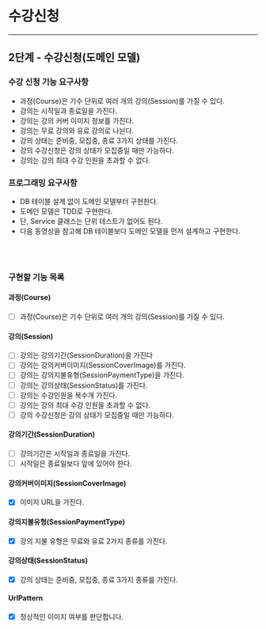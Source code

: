 # 수강신청

---

## 2단계 - 수강신청(도메인 모델)

### 수강 신청 기능 요구사항

- 과정(Course)은 기수 단위로 여러 개의 강의(Session)를 가질 수 있다.
- 강의는 시작일과 종료일을 가진다.
- 강의는 강의 커버 이미지 정보를 가진다.
- 강의는 무료 강의와 유료 강의로 나뉜다.
- 강의 상태는 준비중, 모집중, 종료 3가지 상태를 가진다.
- 강의 수강신청은 강의 상태가 모집중일 때만 가능하다.
- 강의는 강의 최대 수강 인원을 초과할 수 없다.

### 프로그래밍 요구사항

- DB 테이블 설계 없이 도메인 모델부터 구현한다.
- 도메인 모델은 TDD로 구현한다.
- 단, Service 클래스는 단위 테스트가 없어도 된다.
- 다음 동영상을 참고해 DB 테이블보다 도메인 모델을 먼저 설계하고 구현한다.

<br/>
<br/>

### 구현할 기능 목록

#### 과정(Course)

- [ ] 과정(Course)은 기수 단위로 여러 개의 강의(Session)를 가질 수 있다.

#### 강의(Session)

- [ ] 강의는 강의기간(SessionDuration)을 가진다
- [ ] 강의는 강의커버이미지(SessionCoverImage)를 가진다.
- [ ] 강의는 강의지불유형(SessionPaymentType)을 가진다.
- [ ] 강의는 강의상태(SessionStatus)를 가진다.
- [ ] 강의는 수강인원을 복수개 가진다.
- [ ] 강의는 강의 최대 수강 인원을 초과할 수 없다.
- [ ] 강의 수강신청은 강의 상태가 모집중일 때만 가능하다.

#### 강의기간(SessionDuration)

- [ ] 강의기간은 시작일과 종료일을 가진다.
- [ ] 시작일은 종료일보다 앞에 있어야 한다.

#### 강의커버이미지(SessionCoverImage)

- [x] 이미지 URL을 가진다.

#### 강의지불유형(SessionPaymentType)

- [x] 강의 지불 유형은 무료와 유료 2가지 종류를 가진다.

#### 강의상태(SessionStatus)

- [x] 강의 상태는 준비중, 모집중, 종료 3가지 종류를 가진다.

#### UrlPattern

- [x] 정상적인 이미지 여부를 판단합니다.
